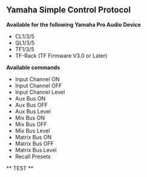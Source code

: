 ## Yamaha Simple Control Protocol

**Available for the following Yamaha Pro Audio Device**

* CL1/3/5
* QL1/3/5
* TF1/3/5
* TF-Rack (TF Firmware V3.0 or Later)

**Available commands**

* Input Channel ON
* Input Channel OFF
* Input Channel Level
* Aux Bus ON
* Aux Bus OFF
* Aux Bus Level
* Mix Bus ON
* Mix Bus OFF
* Mix Bus Level
* Matrix Bus ON  
* Matrix Bus OFF    
* Matrix Bus Level                           
* Recall Presets

** TEST **
